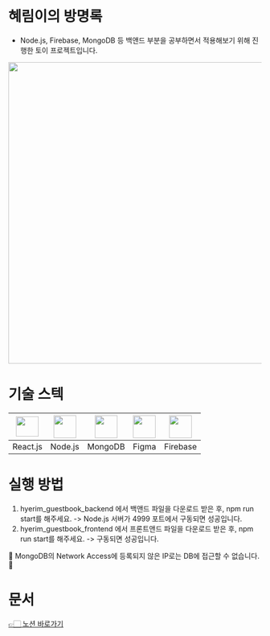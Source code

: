  # 혜림이의 방명록
 - Node.js, Firebase, MongoDB 등 백앤드 부분을 공부하면서 적용해보기 위해 진행한 토이 프로젝트입니다. 
<img src="https://github.com/HyerimKimm/hyerim_guestbook_frontend/assets/50258232/893fce49-692a-460d-a1e5-000ddf2a2681" width="600px"/>

 # 기술 스텍
 |<img src="https://upload.wikimedia.org/wikipedia/commons/thumb/a/a7/React-icon.svg/1024px-React-icon.svg.png?20220125121207" width="45px" height="40px"/>|<img src="https://github.com/HyerimKimm/hyerim_guestbook_frontend/assets/50258232/cf1eef99-7275-4564-9ff4-5b274092e016" width="45px" height="45px"/>|<img src="https://scontent-ssn1-1.xx.fbcdn.net/v/t39.30808-6/246656344_10165689418720557_4225476852778908330_n.png?_nc_cat=1&cb=99be929b-59f725be&ccb=1-7&_nc_sid=09cbfe&_nc_ohc=u6kqNE-0VaYAX-08YHF&_nc_ht=scontent-ssn1-1.xx&oh=00_AfD8Fmk0v5UXoVxDumFiZjl3vUkXvEh7WSSrzKoEE-9FAg&oe=64BB46DD" width="45px" height="45px"/>|<img src="https://github.com/HyerimKimm/hyerim_guestbook_frontend/assets/50258232/b531d0ef-b09d-4078-9070-834296e339a7" width="45px" height="45px"/>|<img src="https://firebase.google.com/static/images/brand-guidelines/logo-vertical.png" width="45px" height="45px"/>|
 |-----|-----|-----|-----|---|
 |React.js|Node.js|MongoDB|Figma|Firebase|

# 실행 방법
1. hyerim_guestbook_backend 에서 백앤드 파일을 다운로드 받은 후, npm run start를 해주세요.
 -> Node.js 서버가 4999 포트에서 구동되면 성공입니다.
2. hyerim_guestbook_frontend 에서 프론트앤드 파일을 다운로드 받은 후, npm run start를 해주세요.
 -> 구동되면 성공입니다.
   
🚨 MongoDB의 Network Access에 등록되지 않은 IP로는 DB에 접근할 수 없습니다. 🚨

# 문서
<a href="https://hyerimkim.notion.site/7a61f5c76cae46c7b92fec5573443f1d?pvs=4"> 👉🏻 노션 바로가기</a>
